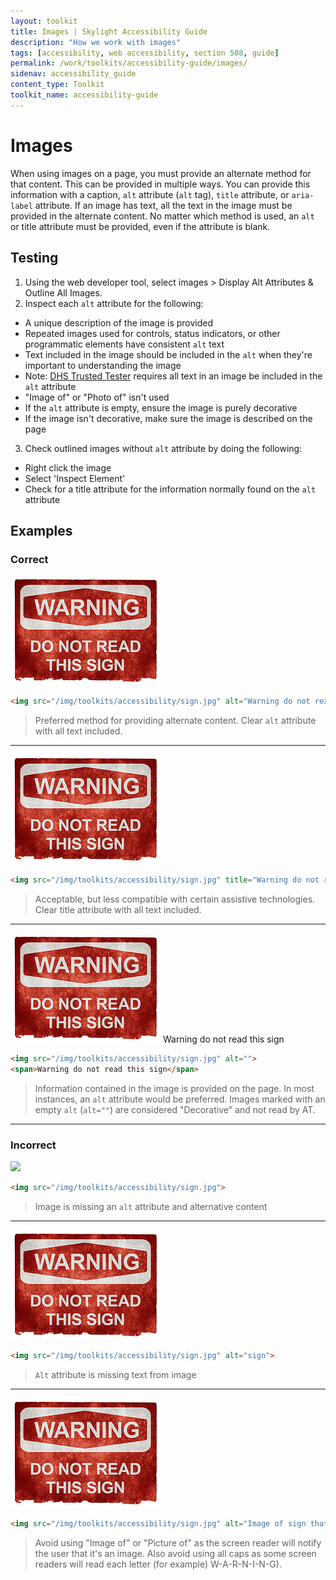 ```yaml
---
layout: toolkit
title: Images | Skylight Accessibility Guide
description: "How we work with images"
tags: [accessibility, web accessibility, section 508, guide]
permalink: /work/toolkits/accessibility-guide/images/
sidenav: accessibility_guide
content_type: Toolkit
toolkit_name: accessibility-guide
---
```


# Images

When using images on a page, you must provide an alternate method for that content. This can be provided in multiple ways. You can provide this information with a caption, `alt` attribute (`alt` tag), `title` attribute, or `aria-label` attribute. If an image has text, all the text in the image must be provided in the alternate content. No matter which method is used, an `alt` or title attribute must be provided, even if the attribute is blank.

## Testing

1. Using the web developer tool, select images > Display Alt Attributes & Outline All Images.
2. Inspect each `alt` attribute for the following:
  * A unique description of the image is provided
  * Repeated images used for controls, status indicators, or other programmatic elements have consistent `alt` text
  * Text included in the image should be included in the `alt` when they're important to understanding the image
  * Note: [DHS Trusted Tester](https://www.dhs.gov/trusted-tester) requires all text in an image be included in the `alt` attribute
  * "Image of" or "Photo of" isn't used
  * If the `alt` attribute is empty, ensure the image is purely decorative
  * If the image isn't decorative, make sure the image is described on the page
3. Check outlined images without `alt` attribute by doing the following:
  * Right click the image
  * Select 'Inspect Element'
  * Check for a title attribute for the information normally found on the `alt` attribute

## Examples

### Correct

<img src="/img/toolkits/accessibility/sign.jpg" alt="Warning do not read this sign">

```html
<img src="/img/toolkits/accessibility/sign.jpg" alt="Warning do not read this sign">
```

> Preferred method for providing alternate content.
> Clear `alt` attribute with all text included.

<hr>

<img src="/img/toolkits/accessibility/sign.jpg" title="Warning do not read this sign">

```html
<img src="/img/toolkits/accessibility/sign.jpg" title="Warning do not read this sign">
```

> Acceptable, but less compatible with certain assistive technologies.
> Clear title attribute with all text included.

<hr>

<img src="/img/toolkits/accessibility/sign.jpg" alt="">
<span>Warning do not read this sign</span>

```html
<img src="/img/toolkits/accessibility/sign.jpg" alt="">
<span>Warning do not read this sign</span>
```

> Information contained in the image is provided on the page.
> In most instances, an `alt` attribute would be preferred.
> Images marked with an empty `alt` (`alt=""`) are considered "Decorative" and not read by AT.

<hr>

### Incorrect

<img src="{{'/img/toolkits/accessibility/sign.jpg' | prepend: site.baseurl}}">

```html
<img src="/img/toolkits/accessibility/sign.jpg">
```

> Image is missing an `alt` attribute and alternative content

<hr>

<img src="/img/toolkits/accessibility/sign.jpg" alt="sign">

```html
<img src="/img/toolkits/accessibility/sign.jpg" alt="sign">
```

> `Alt` attribute is missing text from image

<hr>

<img src="/img/toolkits/accessibility/sign.jpg" alt="Image of sign that says WARNING DO NOT READ THIS SIGN">

```html
<img src="/img/toolkits/accessibility/sign.jpg" alt="Image of sign that says WARNING DO NOT READ THIS SIGN">
```

> Avoid using "Image of" or "Picture of" as the screen reader will notify the user that it's an image. Also avoid using all caps as some screen readers will read each letter (for example) W-A-R-N-I-N-G).
